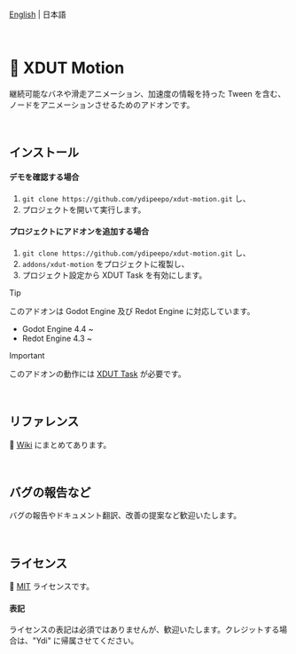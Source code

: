 <br />

[English](README.md) | 日本語

<br />

# 🧩 XDUT Motion

継続可能なバネや滑走アニメーション、加速度の情報を持った Tween を含む、<br />
ノードをアニメーションさせるためのアドオンです。

<br />

## インストール

#### デモを確認する場合

1. `git clone https://github.com/ydipeepo/xdut-motion.git` し、
2. プロジェクトを開いて実行します。

#### プロジェクトにアドオンを追加する場合

1. `git clone https://github.com/ydipeepo/xdut-motion.git` し、
2. `addons/xdut-motion` をプロジェクトに複製し、
3. プロジェクト設定から XDUT Task を有効にします。

> [!TIP]
> このアドオンは Godot Engine 及び Redot Engine に対応しています。
>
> * Godot Engine 4.4 ~
> * Redot Engine 4.3 ~

> [!IMPORTANT]
> このアドオンの動作には [XDUT Task](https://github.com/ydipeepo/xdut-task) が必要です。

<br />

## リファレンス

📖 [Wiki](https://github.com/ydipeepo/xdut-motion/wiki) にまとめてあります。

<br />

## バグの報告など

バグの報告やドキュメント翻訳、改善の提案など歓迎いたします。

<br />

## ライセンス

🔗 [MIT](https://github.com/ydipeepo/xdut-motion/blob/main/LICENSE) ライセンスです。

#### 表記

ライセンスの表記は必須ではありませんが、歓迎いたします。クレジットする場合は、"Ydi" に帰属させてください。

<br />

